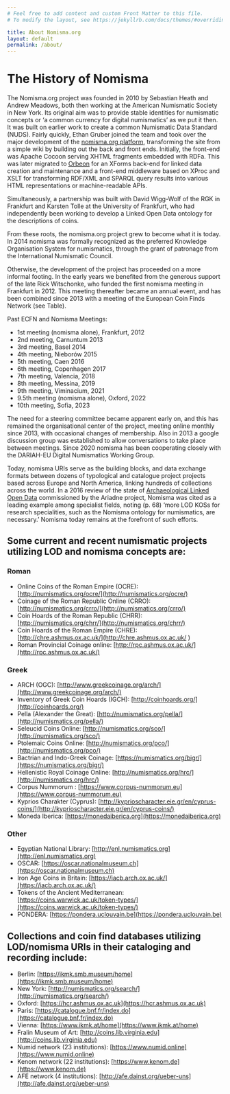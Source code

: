 ```yaml
---
# Feel free to add content and custom Front Matter to this file.
# To modify the layout, see https://jekyllrb.com/docs/themes/#overriding-theme-defaults

title: About Nomisma.org
layout: default
permalink: /about/
---
```


# The History of Nomisma
The Nomisma.org project was founded in 2010 by Sebastian Heath and Andrew Meadows, both then working at the American Numismatic Society in New York. Its original aim was to provide stable identities for numismatic concepts or ‘a common currency for digital numismatics’ as we put it then. It was built on earlier work to create a common Numismatic Data Standard (NUDS). Fairly quickly, Ethan Gruber joined the team and took over the major development of the [nomisma.org platform](https://github.com/nomisma/framework), transforming the site from a simple wiki by building out the back and front ends. Initially, the front-end was Apache Cocoon serving XHTML fragments embedded with RDFa. This was later migrated to [Orbeon](https://www.orbeon.com) for an XForms back-end for linked data creation and maintenance and a front-end middleware based on XProc and XSLT for transforming RDF/XML and SPARQL query results into various HTML representations or machine-readable APIs.

Simultaneously, a partnership was built with David Wigg-Wolf of the RGK in Frankfurt and Karsten Tolle at the University of Frankfurt, who had independently been working to develop a Linked Open Data ontology for the descriptions of coins.
 
From these roots, the nomisma.org project grew to become what it is today. In 2014 nomisma was formally recognized as the preferred Knowledge Organisation System for numismatics, through the grant of patronage from the International Numismatic Council. 

Otherwise, the development of the project has proceeded on a more informal footing. In the early years we benefited from the generous support of the late Rick Witschonke, who funded the first nomisma meeting in Frankfurt in 2012. This meeting thereafter became an annual event, and has been combined since 2013 with a meeting of the European Coin Finds Network (see Table). 

Past ECFN and Nomisma Meetings:
 - 1st meeting (nomisma alone), Frankfurt, 2012
 - 2nd meeting, Carnuntum 2013
 - 3rd meeting, Basel 2014
 - 4th meeting, Nieborów 2015
 - 5th meeting, Caen 2016
 - 6th meeting, Copenhagen 2017
 - 7th meeting, Valencia, 2018
 - 8th meeting, Messina, 2019
 - 9th meeting, Viminacium, 2021
 - 9.5th meeting (nomisma alone), Oxford, 2022
 - 10th meeting, Sofia, 2023
 
 The need for a steering committee became apparent early on, and this has remained the organisational center of the project, meeting online monthly since 2013, with occasional changes of membership. Also in 2013 a google discussion group was established to allow conversations to take place between meetings. Since 2020 nomisma has been cooperating closely with the DARIAH-EU Digital Numismatics Working Group.

Today, nomisma URIs serve as the building blocks, and data exchange formats between dozens of typological and catalogue project projects based across Europe and North America, linking hundreds of collections across the world. In a 2016 review of the state of [Archaeological Linked Open Data](https://ariadne-infrastructure.eu/content/download/8392/49194/file/ARIADNE_archaeological_LOD_study_10-2016.pdf) commissioned by the Ariadne project, Nomisma was cited as a leading example among specialist fields, noting (p. 68) ‘more LOD KOSs for research specialities, such as the Nomisma ontology for numismatics, are necessary.’ Nomisma today remains at the forefront of such efforts. 

## Some current and recent numismatic projects utilizing LOD and nomisma concepts are:

### Roman
 - Online Coins of the Roman Empire (OCRE): [http://numismatics.org/ocre/](http://numismatics.org/ocre/)
 - Coinage of the Roman Republic Online (CRRO): [http://numismatics.org/crro/](http://numismatics.org/crro/)
 - Coin Hoards of the Roman Republic (CHRR): [http://numismatics.org/chrr/](http://numismatics.org/chrr/)
 - Coin Hoards of the Roman Empire (CHRE): [http://chre.ashmus.ox.ac.uk/](http://chre.ashmus.ox.ac.uk/ )
 - Roman Provincial Coinage online: [http://rpc.ashmus.ox.ac.uk/](http://rpc.ashmus.ox.ac.uk/)
 
### Greek
 - ARCH (OGC): [http://www.greekcoinage.org/arch/](http://www.greekcoinage.org/arch/)
 - Inventory of Greek Coin Hoards (IGCH): [http://coinhoards.org/](http://coinhoards.org/)
 - Pella (Alexander the Great): [http://numismatics.org/pella/](http://numismatics.org/pella/)
 - Seleucid Coins Online: [http://numismatics.org/sco/](http://numismatics.org/sco/)
 - Ptolemaic Coins Online: [http://numismatics.org/pco/](http://numismatics.org/pco/)
 - Bactrian and Indo-Greek Coinage: [https://numismatics.org/bigr/](https://numismatics.org/bigr/)
 - Hellenistic Royal Coinage Online: [http://numismatics.org/hrc/](http://numismatics.org/hrc/)
 - Corpus Nummorum : [https://www.corpus-nummorum.eu](https://www.corpus-nummorum.eu)
 - Kyprios Charakter (Cyprus): [http://kyprioscharacter.eie.gr/en/cyprus-coins/](http://kyprioscharacter.eie.gr/en/cyprus-coins/)
 - Moneda Iberica: [https://monedaiberica.org](https://monedaiberica.org)

### Other
 - Egyptian National Library: [http://enl.numismatics.org](http://enl.numismatics.org)
 - OSCAR: [https://oscar.nationalmuseum.ch](https://oscar.nationalmuseum.ch)
 - Iron Age Coins in Britain: [https://iacb.arch.ox.ac.uk/](https://iacb.arch.ox.ac.uk/)
 - Tokens of the Ancient Mediterranean: [https://coins.warwick.ac.uk/token-types/](https://coins.warwick.ac.uk/token-types/)
 - PONDERA: [https://pondera.uclouvain.be](https://pondera.uclouvain.be)

## Collections and coin find databases utilizing LOD/nomisma URIs in their cataloging and recording include:

 - Berlin: [https://ikmk.smb.museum/home](https://ikmk.smb.museum/home)
 - New York: [http://numismatics.org/search/](http://numismatics.org/search/)
 - Oxford: [https://hcr.ashmus.ox.ac.uk](https://hcr.ashmus.ox.ac.uk)
 - Paris: [https://catalogue.bnf.fr/index.do](https://catalogue.bnf.fr/index.do)
 - Vienna: [https://www.ikmk.at/home](https://www.ikmk.at/home)
 - Fralin Museum of Art: [http://coins.lib.virginia.edu](http://coins.lib.virginia.edu)
 - Numid network (23 institutions): [https://www.numid.online](https://www.numid.online)
 - Kenom network (22 institutions): [https://www.kenom.de](https://www.kenom.de)
 - AFE network (4 institutions): [http://afe.dainst.org/ueber-uns](http://afe.dainst.org/ueber-uns)
